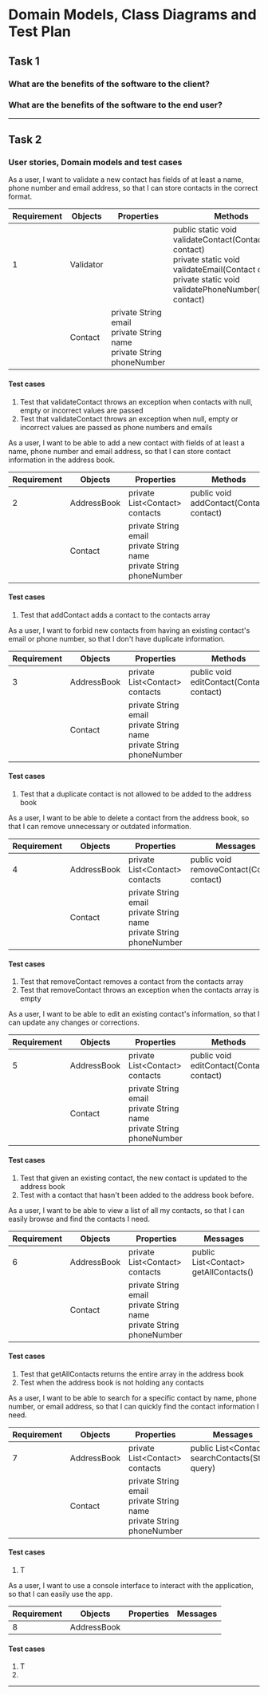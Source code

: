 # Domain Models, Class Diagrams and Test Plan
## Task 1 

### What are the benefits of the software to the client? 
 
### What are the benefits of the software to the end user? 
 
---

## Task 2 
### User stories, Domain models and test cases

As a user, I want to validate a new contact has fields of at least a name, phone number and email address, so that I can store contacts in the correct format.

| Requirement | Objects   | Properties                                                                    | Methods                                                                                                                                                                   |
|-------------|-----------|-------------------------------------------------------------------------------|---------------------------------------------------------------------------------------------------------------------------------------------------------------------------|
| 1           | Validator |                                                                               | public static void validateContact(Contact contact) <br> private static void validateEmail(Contact contact) <br> private static void validatePhoneNumber(Contact contact) |
|             | Contact   | private String email <br> private String name <br> private String phoneNumber |                                                                                                                                                                           |

#### Test cases
1. Test that validateContact throws an exception when contacts with null, empty or incorrect values are passed
2. Test that validateContact throws an exception when null, empty or incorrect values are passed as phone numbers and emails

As a user, I want to be able to add a new contact with fields of at least a name, phone number and email address, so that I can store contact information in the address book.

| Requirement | Objects     | Properties                                                                    | Methods                                  |
|-------------|-------------|-------------------------------------------------------------------------------|------------------------------------------|
| 2           | AddressBook | private List<Contact\> contacts                                               | public void addContact(Contact contact)  |
|             | Contact     | private String email <br> private String name <br> private String phoneNumber |                                          |

#### Test cases
1. Test that addContact adds a contact to the contacts array

As a user, I want to forbid new contacts from having an existing contact's email or phone number, so that I don't have duplicate information.

| Requirement | Objects     | Properties                                                                    | Methods                                  | 
|-------------|-------------|-------------------------------------------------------------------------------|------------------------------------------|
| 3           | AddressBook | private List<Contact\> contacts                                               | public void editContact(Contact contact) | 
|             | Contact     | private String email <br> private String name <br> private String phoneNumber |                                          |       

#### Test cases
1. Test that a duplicate contact is not allowed to be added to the address book

As a user, I want to be able to delete a contact from the address book, so that I can remove unnecessary or outdated information.

| Requirement | Objects     | Properties                                                                    | Messages                                   |
|-------------|-------------|-------------------------------------------------------------------------------|--------------------------------------------|
| 4           | AddressBook | private List<Contact\> contacts                                               | public void removeContact(Contact contact) |
|             | Contact     | private String email <br> private String name <br> private String phoneNumber |                                            |

#### Test cases
1. Test that removeContact removes a contact from the contacts array
2. Test that removeContact throws an exception when the contacts array is empty

As a user, I want to be able to edit an existing contact's information, so that I can update any changes or corrections.

| Requirement | Objects     | Properties                                                                    | Methods                                  | 
|-------------|-------------|-------------------------------------------------------------------------------|------------------------------------------|
| 5           | AddressBook | private List<Contact\> contacts                                               | public void editContact(Contact contact) | 
|             | Contact     | private String email <br> private String name <br> private String phoneNumber |                                          |       

#### Test cases
1. Test that given an existing contact, the new contact is updated to the address book
2. Test with a contact that hasn't been added to the address book before.

As a user, I want to be able to view a list of all my contacts, so that I can easily browse and find the contacts I need.

| Requirement | Objects     | Properties                                                                    | Messages                               | 
|-------------|-------------|-------------------------------------------------------------------------------|----------------------------------------|
| 6           | AddressBook | private List<Contact\> contacts                                               | public List<Contact\> getAllContacts() | 
|             | Contact     | private String email <br> private String name <br> private String phoneNumber |                                        |

#### Test cases
1. Test that getAllContacts returns the entire array in the address book
2. Test when the address book is not holding any contacts

As a user, I want to be able to search for a specific contact by name, phone number, or email address, so that I can quickly find the contact information I need.

| Requirement | Objects     | Properties                                                                    | Messages                                           |
|-------------|-------------|-------------------------------------------------------------------------------|----------------------------------------------------|
| 7           | AddressBook | private List<Contact\> contacts                                               | public List<Contact\> searchContacts(String query) |
|             | Contact     | private String email <br> private String name <br> private String phoneNumber |                                                    |

#### Test cases
1. T

As a user, I want to use a console interface to interact with the application, so that I can easily use the app.

| Requirement | Objects     | Properties | Messages |
|-------------|-------------|------------|----------|
| 8           | AddressBook |            |          |

#### Test cases
1. T
2. 
---
